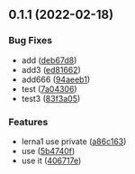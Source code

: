 ## 0.1.1 (2022-02-18)


### Bug Fixes

* add ([deb67d8](https://github.com/11zouzouzou/changelogTest/commit/deb67d82901217ddcfc0a65571d4261c5f02c9bb))
* add3 ([ed81662](https://github.com/11zouzouzou/changelogTest/commit/ed816628fc56e5c1a35bcfe51d73ce0e4c84fdd6))
* add666 ([94aeeb1](https://github.com/11zouzouzou/changelogTest/commit/94aeeb1822addef3ec5e4fe6a9624318d3585ce0))
* test ([7a04306](https://github.com/11zouzouzou/changelogTest/commit/7a043067815514d2ded2a6a0f0fdc29a1da85a99))
* test3 ([83f3a05](https://github.com/11zouzouzou/changelogTest/commit/83f3a05250936c8eb4864b79fd1ac29ae8ba559b))


### Features

* lerna1 use private ([a86c163](https://github.com/11zouzouzou/changelogTest/commit/a86c1634737344011d40a0c18ae66c502a0a5792))
* use ([5b4740f](https://github.com/11zouzouzou/changelogTest/commit/5b4740fff755a4c24808ddc28bb381edd7b8586b))
* use it ([406717e](https://github.com/11zouzouzou/changelogTest/commit/406717e16c6352764f9637589bef699173ee300d))



